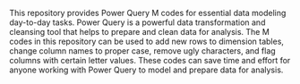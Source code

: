 This repository provides Power Query M codes for essential data modeling day-to-day tasks. Power Query is a powerful data transformation and cleansing tool that helps to prepare and clean data for analysis. The M codes in this repository can be used to add new rows to dimension tables, change column names to proper case, remove ugly characters, and flag columns with certain letter values. These codes can save time and effort for anyone working with Power Query to model and prepare data for analysis.
